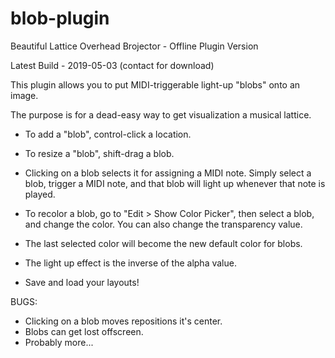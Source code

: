 # blob-plugin
Beautiful Lattice Overhead Brojector - Offline Plugin Version

Latest Build - 2019-05-03 (contact for download)

This plugin allows you to put MIDI-triggerable light-up "blobs" onto an image.

The purpose is for a dead-easy way to get visualization a musical lattice.

* To add a "blob", control-click a location. 

* To resize a "blob", shift-drag a blob.

* Clicking on a blob selects it for assigning a MIDI note. Simply select a blob, trigger a MIDI note, and that blob will light up whenever that note is played.

* To recolor a blob, go to "Edit > Show Color Picker", then select a blob, and change the color. You can also change the transparency value.

* The last selected color will become the new default color for blobs.

* The light up effect is the inverse of the alpha value.

* Save and load your layouts!

BUGS:

* Clicking on a blob moves repositions it's center.
* Blobs can get lost offscreen.
* Probably more...
